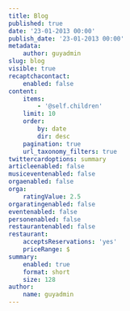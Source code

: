 ```yaml
---
title: Blog
published: true
date: '23-01-2013 00:00'
publish_date: '23-01-2013 00:00'
metadata:
    author: guyadmin
slug: blog
visible: true
recaptchacontact:
    enabled: false
content:
    items:
        - '@self.children'
    limit: 10
    order:
        by: date
        dir: desc
    pagination: true
    url_taxonomy_filters: true
twittercardoptions: summary
articleenabled: false
musiceventenabled: false
orgaenabled: false
orga:
    ratingValue: 2.5
orgaratingenabled: false
eventenabled: false
personenabled: false
restaurantenabled: false
restaurant:
    acceptsReservations: 'yes'
    priceRange: $
summary:
    enabled: true
    format: short
    size: 128
author:
    name: guyadmin
---
```


